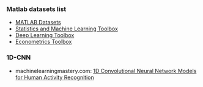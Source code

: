 
### Matlab datasets list
* [MATLAB Datasets](https://www.mathworks.com/help/matlab/import_export/matlab-example-data-sets.html)
* [Statistics and Machine Learning Toolbox](https://www.mathworks.com/help/stats/sample-data-sets.html)
* [Deep Learning Toolbox](Dhttps://www.mathworks.com/help/deeplearning/ug/data-sets-for-deep-learning.html)
* [Econometrics Toolbox](https://www.mathworks.com/help/econ/data-sets-and-examples.html)

### 1D-CNN
* machinelearningmastery.com: [1D Convolutional Neural Network Models for Human Activity Recognition](https://machinelearningmastery.com/cnn-models-for-human-activity-recognition-time-series-classification/)